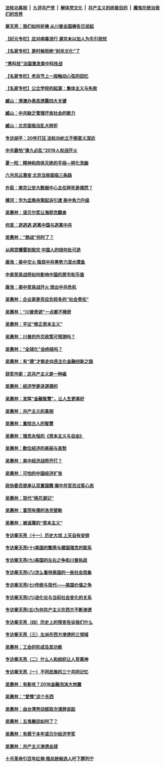 ####  [法轮功真相](../../../../basic/blob/master/README.md?t=06202202) &nbsp;|&nbsp; [九评共产党](../../../../9ping.md/blob/master/README.md?t=06202202) &nbsp;|&nbsp; [解体党文化](../../../../jtdwh.md/blob/master/README.md?t=06202202)  &nbsp;|&nbsp; [共产主义的终极目的](../../../../gczydzjmd.md/blob/master/README.md?t=06202202) &nbsp;|&nbsp; [魔鬼在统治我们的世界](../../../../mgztzwmdsj.md/blob/master/README.md?t=06202202) 

#### [章天亮：我们如何祈祷 从川普全国祷告日说起](../pages/nsc423/n11944627.md?t=06202202) 

#### [【纪元专栏】应对病毒流行 渥京未以加人为先引担忧](../pages/nsc423/n11875714.md?t=06202202) 

#### [【名家专栏】是时候拒绝“封杀文化”了](../pages/nsc423/n11814093.md?t=06202202) 

#### [“黑科技”治国激发美中科技战](../pages/nsc423/n11638056.md?t=06202202) 

#### [【名家专栏】老兵节上一段触动心弦的回忆](../pages/nsc423/n11646016.md?t=06202202) 

#### [【名家专栏】公立学校的起源：集体主义与失败](../pages/nsc423/n11601833.md?t=06202202) 

#### [臧山：港澳办表态透露四大关键](../pages/nsc423/n11421628.md?t=06202202) 

#### [臧山：中共缺乏管理开放社会的能力](../pages/nsc423/n11407457.md?t=06202202) 

#### [臧山：北京面临治乱大转折](../pages/nsc423/n11406895.md?t=06202202) 

#### [专访胡平：20年打压 法轮功屹立不倒意义深远](../pages/nsc423/n11398800.md?t=06202202) 

#### [中共最怕“逢九必乱”2019人权战开火](../pages/nsc423/n11385248.md?t=06202202) 

#### [夏一阳：精神和肉体灭绝的手段—转化洗脑](../pages/nsc423/n11368250.md?t=06202202) 

#### [六月风云激变 北京当局面临三条路](../pages/nsc423/n11313668.md?t=06202202) 

#### [许茹：南京公安大数据中心主任猝死是偶然？](../pages/nsc423/n11064744.md?t=06202202) 

#### [横河：华为孟晚舟案起诉引渡 美中角力升级](../pages/nsc423/n11027230.md?t=06202202) 

#### [吴惠林：诺贝尔奖让海耶克翻身](../pages/nsc423/n10890049.md?t=06202202) 

#### [何坚：逃逃逃 逃离中国与逃离中共](../pages/nsc423/n10592891.md?t=06202202) 

#### [吴惠林：“商战”何时了？](../pages/nsc423/n10573558.md?t=06202202) 

#### [从网贷爆雷到股灾 中国人的钱何处可逃](../pages/nsc423/n10572800.md?t=06202202) 

#### [唐浩：美中交火 隐现中共黑势力混水摸鱼](../pages/nsc423/n10544040.md?t=06202202) 

#### [中美贸易战将如何影响中国的房市和币值](../pages/nsc423/n10543697.md?t=06202202) 

#### [唐浩：美中贸易战开火 烧出中共危机](../pages/nsc423/n10540126.md?t=06202202) 

#### [吴惠林：企业家是否应负较多的“社会责任”](../pages/nsc423/n10535022.md?t=06202202) 

#### [吴惠林：“川普奇迹”一点都不稀奇](../pages/nsc423/n10512808.md?t=06202202) 

#### [吴惠林：平议“修正资本主义”](../pages/nsc423/n10495724.md?t=06202202) 

#### [吴惠林：川普的外交政策可预测吗？](../pages/nsc423/n10462387.md?t=06202202) 

#### [吴惠林：“全球化”会终结吗？](../pages/nsc423/n10452838.md?t=06202202) 

#### [吴惠林：有“德”才能走向民主化金融创新之路](../pages/nsc423/n10432292.md?t=06202202) 

#### [获奖作家：这共产主义是一种癌](../pages/nsc423/n10431541.md?t=06202202) 

#### [吴惠林：经济学是讲道德的](../pages/nsc423/n10398014.md?t=06202202) 

#### [吴惠林：发挥“金融智慧”，让人生更美好](../pages/nsc423/n10375019.md?t=06202202) 

#### [吴惠林：共产主义的真相](../pages/nsc423/n10351394.md?t=06202202) 

#### [吴惠林：重拾古人的智慧](../pages/nsc423/n10337691.md?t=06202202) 

#### [吴惠林：理念永恒的《资本主义与自由》](../pages/nsc423/n10316274.md?t=06202202) 

#### [吴惠林：数位经济的美丽与哀愁](../pages/nsc423/n10292946.md?t=06202202) 

#### [吴惠林：美中经济战将开打？](../pages/nsc423/n10258825.md?t=06202202) 

#### [吴惠林：可怕的中国经济扩张](../pages/nsc423/n10219147.md?t=06202202) 

#### [政协委员提承认双重国籍 揭中共官员过客心态](../pages/nsc423/n10208809.md?t=06202202) 

#### [吴惠林：现代“桃花源记”](../pages/nsc423/n10185234.md?t=06202202) 

#### [吴惠林：富而有德的洛克斐勒](../pages/nsc423/n10142264.md?t=06202202) 

#### [吴惠林：被诬蔑的“资本主义”](../pages/nsc423/n10124816.md?t=06202202) 

#### [专访章天亮（十一）历史大戏 上天自有安排](../pages/nsc423/n10094905.md?t=06202202) 

#### [专访章天亮(十)美国的繁荣与建国理念的联系](../pages/nsc423/n10094899.md?t=06202202) 

#### [专访章天亮(九)美国的左右之争和川普执政](../pages/nsc423/n10094889.md?t=06202202) 

#### [专访章天亮(八)怎么看待美国的一些社会现象](../pages/nsc423/n10094857.md?t=06202202) 

#### [专访章天亮(七)传统与现代——美国价值之争](../pages/nsc423/n10093140.md?t=06202202) 

#### [专访章天亮(六)进化论与当前社会变化的关系](../pages/nsc423/n10092036.md?t=06202202) 

#### [专访章天亮(五)为何共产主义在西方不断渗透](../pages/nsc423/n10083620.md?t=06202202) 

#### [专访章天亮（四）历史上的预言告诉我们什么](../pages/nsc423/n10083606.md?t=06202202) 

#### [专访章天亮（三）左派在西方渗透的三领域](../pages/nsc423/n10081115.md?t=06202202) 

#### [吴惠林：工会的形成及其功能](../pages/nsc423/n10080633.md?t=06202202) 

#### [专访章天亮（二）什么人和组织让人背离神](../pages/nsc423/n10076637.md?t=06202202) 

#### [专访章天亮（一）不同民族的三个共同记忆](../pages/nsc423/n10074188.md?t=06202202) 

#### [吴惠林：有影呒？2018金融泡沫大地震](../pages/nsc423/n10040534.md?t=06202202) 

#### [吴惠林：“爱情”这个东西](../pages/nsc423/n10019423.md?t=06202202) 

#### [吴惠林：由台湾劳动部政次请辞说起](../pages/nsc423/n9979679.md?t=06202202) 

#### [吴惠林：五鬼搬运如何了？](../pages/nsc423/n9925338.md?t=06202202) 

#### [吴惠林：有感于本年诺贝尔经济学奖](../pages/nsc423/n9871883.md?t=06202202) 

#### [吴惠林：共产主义渗透全球](../pages/nsc423/n9812748.md?t=06202202) 

#### [十月革命引百年红祸 俄总统候选人吁下葬列宁](../pages/nsc423/n9810182.md?t=06202202) 

